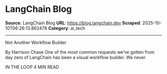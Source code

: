 # LangChain Blog

**Source**: LangChain Blog
**URL**: https://blog.langchain.dev
**Scraped**: 2025-10-10T06:26:13.862478
**Category**: ai_tech

---

Not Another Workflow Builder

By Harrison Chase One of the most common requests we’ve gotten from day zero of LangChain has been a visual workflow builder. We never

IN THE LOOP
4 MIN READ
